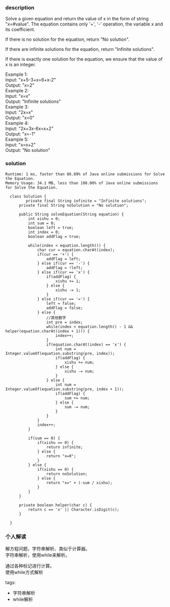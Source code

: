 ### description    
  Solve a given equation and return the value of x in the form of string "x=#value". The equation contains only '+', '-' operation, the variable x and its coefficient.  
    
  If there is no solution for the equation, return "No solution".  
    
  If there are infinite solutions for the equation, return "Infinite solutions".  
    
  If there is exactly one solution for the equation, we ensure that the value of x is an integer.  
    
  Example 1:  
  Input: "x+5-3+x=6+x-2"  
  Output: "x=2"  
  Example 2:  
  Input: "x=x"  
  Output: "Infinite solutions"  
  Example 3:  
  Input: "2x=x"  
  Output: "x=0"  
  Example 4:  
  Input: "2x+3x-6x=x+2"  
  Output: "x=-1"  
  Example 5:  
  Input: "x=x+2"  
  Output: "No solution"  
### solution    
```    
Runtime: 1 ms, faster than 86.89% of Java online submissions for Solve the Equation.  
Memory Usage: 34.1 MB, less than 100.00% of Java online submissions for Solve the Equation.  
  
  class Solution {  
         private final String infinite = "Infinite solutions";  
      private final String noSolution = "No solution";  
    
      public String solveEquation(String equation) {  
          int xishu = 0;  
          int sum = 0;  
          boolean left = true;  
          int index = 0;  
          boolean addFlag = true;  
    
          while(index < equation.length()) {  
              char cur = equation.charAt(index);  
              if(cur == '+') {  
                  addFlag = left;  
              } else if(cur == '-') {  
                  addFlag = !left;  
              } else if(cur == 'x') {  
                  if(addFlag) {  
                      xishu += 1;  
                  } else {  
                      xishu -= 1;  
                  }  
              } else if(cur == '=') {  
                  left = false;  
                  addFlag = false;  
              } else {  
                  //其他数字  
                  int pre = index;  
                  while(index < equation.length() - 1 && helper(equation.charAt(index + 1))) {  
                      index++;  
                  }  
                  if(equation.charAt(index) == 'x') {  
                      int num = Integer.valueOf(equation.substring(pre, index));  
                      if(addFlag) {  
                          xishu += num;  
                      } else {  
                          xishu -= num;  
                      }  
                  } else {  
                      int num = Integer.valueOf(equation.substring(pre, index + 1));  
                      if(addFlag) {  
                          sum += num;  
                      } else {  
                          sum -= num;  
                      }  
                  }  
              }  
              index++;  
          }  
    
          if(sum == 0) {  
              if(xishu == 0) {  
                  return infinite;  
              } else {  
                  return "x=0";  
              }  
          } else {  
              if(xishu == 0) {  
                  return noSolution;  
              } else {  
                  return "x=" + (-sum / xishu);  
              }  
          }  
      }  
    
      private boolean helper(char c) {  
          return c == 'x' || Character.isDigit(c);  
      }  
    
  }  
```    
    
### 个人解读    
  解方程问题，字符串解析、类似于计算器。  
  字符串解析，使用while来解析。  
    
  通过各种标记进行计算。  
  使用while方式解析  
    
tags:    
  -  字符串解析  
  -  while解析  
